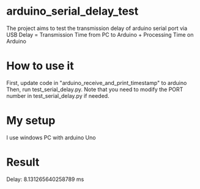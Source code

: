 # arduino_serial_delay_test
The project aims to test the transmission delay of arduino serial port via USB
Delay = Transmission Time from PC to Arduino + Processing Time on Arduino

# How to use it
First, update code in "arduino_receive_and_print_timestamp" to arduino
Then, run test_serial_delay.py.
Note that you need to modify the PORT number in test_serial_delay.py if needed.

# My setup
I use windows PC with arduino Uno

# Result
Delay: 8.131265640258789 ms
